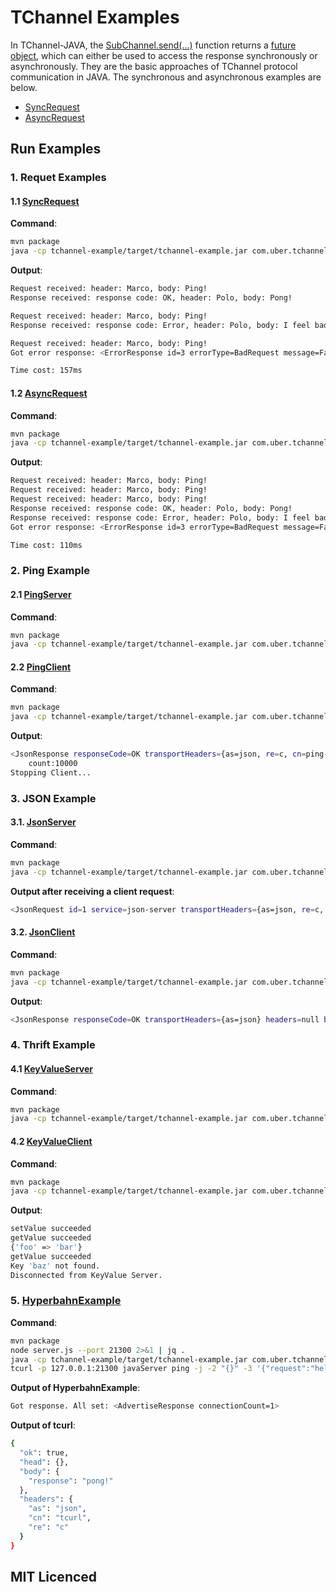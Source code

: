 # TChannel Examples

In TChannel-JAVA, the [SubChannel.send(...)](../tchannel-core/src/main/java/com/uber/tchannel/api/SubChannel.java)
function returns a [future object](../tchannel-core/src/main/java/com/uber/tchannel/api/TFuture.java), which can either
be used to access the response synchronously or asynchronously. They are the basic approaches of TChannel 
protocol communication in JAVA. The synchronous and asynchronous examples are below.
* [SyncRequest](./src/main/java/com/uber/tchannel/basic/SyncRequest.java)
* [AsyncRequest](./src/main/java/com/uber/tchannel/basic/AsyncRequest.java)


## Run Examples

### 1. Requet Examples
#### 1.1 [SyncRequest](./src/main/java/com/uber/tchannel/basic/SyncRequest.java)
**Command**:
```bash
mvn package
java -cp tchannel-example/target/tchannel-example.jar com.uber.tchannel.basic.SyncRequest
```

**Output**:
```bash
Request received: header: Marco, body: Ping!
Response received: response code: OK, header: Polo, body: Pong!

Request received: header: Marco, body: Ping!
Response received: response code: Error, header: Polo, body: I feel bad ...

Request received: header: Marco, body: Ping!
Got error response: <ErrorResponse id=3 errorType=BadRequest message=Failed to handle the request: I feel very bad!>

Time cost: 157ms
```

#### 1.2 [AsyncRequest](./src/main/java/com/uber/tchannel/basic/AsyncRequest.java)
**Command**:
```bash
mvn package
java -cp tchannel-example/target/tchannel-example.jar com.uber.tchannel.basic.AsyncRequest
```
**Output**:
```bash
Request received: header: Marco, body: Ping!
Request received: header: Marco, body: Ping!
Request received: header: Marco, body: Ping!
Response received: response code: OK, header: Polo, body: Pong!
Response received: response code: Error, header: Polo, body: I feel bad ...
Got error response: <ErrorResponse id=3 errorType=BadRequest message=Failed to handle the request: I feel very bad!>

Time cost: 110ms
```

### 2. Ping Example
#### 2.1 [PingServer](./src/main/java/com/uber/tchannel/ping/PingServer.java)
**Command**:
```bash
mvn package
java -cp tchannel-example/target/tchannel-example.jar com.uber.tchannel.ping.PingServer --port 8888
```

#### 2.2 [PingClient](./src/main/java/com/uber/tchannel/ping/PingClient.java)
**Command**:
```bash
mvn package
java -cp tchannel-example/target/tchannel-example.jar com.uber.tchannel.ping.PingClient --port 8888
```
**Output**:
```bash
<JsonResponse responseCode=OK transportHeaders={as=json, re=c, cn=ping-client} headers=null body=null>
	count:10000
Stopping Client...
```

### 3. JSON Example
#### 3.1. [JsonServer](./src/main/java/com/uber/tchannel/json/JsonServer.java)
**Command**:
```bash
mvn package
java -cp tchannel-example/target/tchannel-example.jar com.uber.tchannel.json.JsonServer
```

**Output after receiving a client request**:
```bash
<JsonRequest id=1 service=json-server transportHeaders={as=json, re=c, cn=json-server} arg1=json-endpoint arg2={} arg3={"requestId":0,"requestMessage":"hello?"}>
```

#### 3.2. [JsonClient](./src/main/java/com/uber/tchannel/json/JsonClient.java)
**Command**:
```bash
mvn package
java -cp tchannel-example/target/tchannel-example.jar com.uber.tchannel.json.JsonClient
```
**Output**:
```bash
<JsonResponse responseCode=OK transportHeaders={as=json} headers=null body=null>
```

### 4. Thrift Example
#### 4.1 [KeyValueServer](./src/main/java/com/uber/tchannel/thrift/KeyValueServer.java)
**Command**:
```bash
mvn package
java -cp tchannel-example/target/tchannel-example.jar com.uber.tchannel.thrift.KeyValueServer
```

#### 4.2 [KeyValueClient](./src/main/java/com/uber/tchannel/thrift/KeyValueClient.java)
**Command**:
```bash
mvn package
java -cp tchannel-example/target/tchannel-example.jar com.uber.tchannel.thrift.KeyValueClient
```
**Output**:
```bash
setValue succeeded
getValue succeeded
{'foo' => 'bar'}
getValue succeeded
Key 'baz' not found.
Disconnected from KeyValue Server.
```

### 5. [HyperbahnExample](./src/main/java/com/uber/tchannel/hyperbahn/HyperbahnExample.java)
**Command**:
```bash
mvn package
node server.js --port 21300 2>&1 | jq .
java -cp tchannel-example/target/tchannel-example.jar com.uber.tchannel.hyperbahn.HyperbahnExample
tcurl -p 127.0.0.1:21300 javaServer ping -j -2 "{}" -3 '{"request":"hello"}' | jq .
```

**Output of HyperbahnExample**:
```bash
Got response. All set: <AdvertiseResponse connectionCount=1>
```
**Output of tcurl**:
```bash
{
  "ok": true,
  "head": {},
  "body": {
    "response": "pong!"
  },
  "headers": {
    "as": "json",
    "cn": "tcurl",
    "re": "c"
  }
}
```



## MIT Licenced
